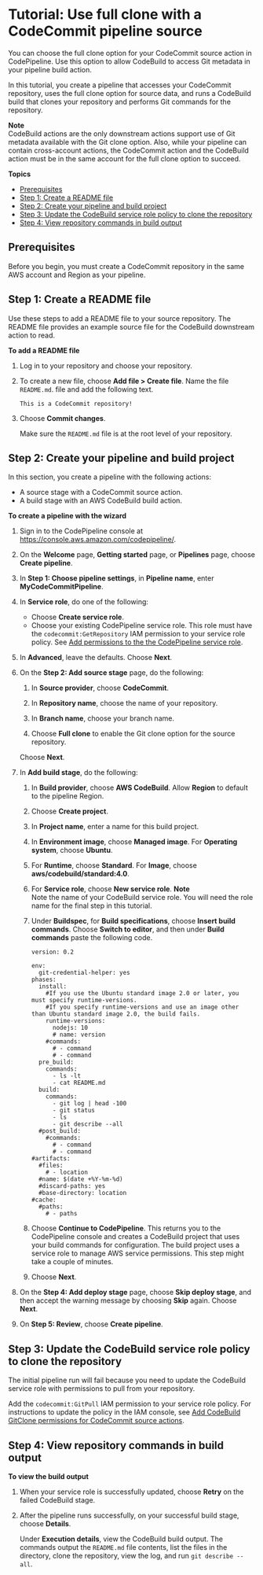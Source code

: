 # Tutorial: Use full clone with a CodeCommit pipeline source<a name="tutorials-codecommit-gitclone"></a>

You can choose the full clone option for your CodeCommit source action in CodePipeline\. Use this option to allow CodeBuild to access Git metadata in your pipeline build action\.

In this tutorial, you create a pipeline that accesses your CodeCommit repository, uses the full clone option for source data, and runs a CodeBuild build that clones your repository and performs Git commands for the repository\.

**Note**  
CodeBuild actions are the only downstream actions support use of Git metadata available with the Git clone option\. Also, while your pipeline can contain cross\-account actions, the CodeCommit action and the CodeBuild action must be in the same account for the full clone option to succeed\.

**Topics**
+ [Prerequisites](#tutorials-codecommit-gitclone-prereq)
+ [Step 1: Create a README file](#tutorials-codecommit-gitclone-file)
+ [Step 2: Create your pipeline and build project](#tutorials-codecommit-gitclone-pipeline)
+ [Step 3: Update the CodeBuild service role policy to clone the repository](#tutorials-codecommit-gitclone-rolepolicy)
+ [Step 4: View repository commands in build output](#tutorials-codecommit-gitclone-view)

## Prerequisites<a name="tutorials-codecommit-gitclone-prereq"></a>

Before you begin, you must create a CodeCommit repository in the same AWS account and Region as your pipeline\.

## Step 1: Create a README file<a name="tutorials-codecommit-gitclone-file"></a>

Use these steps to add a README file to your source repository\. The README file provides an example source file for the CodeBuild downstream action to read\.

**To add a README file**

1. Log in to your repository and choose your repository\.

1. To create a new file, choose **Add file > Create file**\. Name the file `README.md`\. file and add the following text\.

   ```
   This is a CodeCommit repository!
   ```

1. Choose **Commit changes**\.

   Make sure the `README.md` file is at the root level of your repository\.

## Step 2: Create your pipeline and build project<a name="tutorials-codecommit-gitclone-pipeline"></a>

In this section, you create a pipeline with the following actions:
+ A source stage with a CodeCommit source action\.
+ A build stage with an AWS CodeBuild build action\.

**To create a pipeline with the wizard**

1. Sign in to the CodePipeline console at [https://console\.aws\.amazon\.com/codepipeline/](https://console.aws.amazon.com/codepipeline/)\.

1. On the **Welcome** page, **Getting started** page, or **Pipelines** page, choose **Create pipeline**\.

1. In **Step 1: Choose pipeline settings**, in **Pipeline name**, enter **MyCodeCommitPipeline**\.

1. In **Service role**, do one of the following:
   + Choose **Create service role**\.
   + Choose your existing CodePipeline service role\. This role must have the `codecommit:GetRepository` IAM permission to your service role policy\. See [Add permissions to the the CodePipeline service role](https://docs.aws.amazon.com/codepipeline/latest/userguide/security-iam.html#how-to-update-role-new-services)\.

1. In **Advanced**, leave the defaults\. Choose **Next**\.

1. On the **Step 2: Add source stage** page, do the following:

   1. In **Source provider**, choose **CodeCommit**\.

   1. In **Repository name**, choose the name of your repository\.

   1. In **Branch name**, choose your branch name\.

   1. Choose **Full clone** to enable the Git clone option for the source repository\. 

   Choose **Next**\.

1. In **Add build stage**, do the following:

   1. In **Build provider**, choose **AWS CodeBuild**\. Allow **Region** to default to the pipeline Region\.

   1. Choose **Create project**\.

   1. In **Project name**, enter a name for this build project\.

   1. In **Environment image**, choose **Managed image**\. For **Operating system**, choose **Ubuntu**\.

   1. For **Runtime**, choose **Standard**\. For **Image**, choose **aws/codebuild/standard:4\.0**\.

   1. For **Service role**, choose **New service role**\.
**Note**  
Note the name of your CodeBuild service role\. You will need the role name for the final step in this tutorial\.

   1. Under **Buildspec**, for **Build specifications**, choose **Insert build commands**\. Choose **Switch to editor**, and then under **Build commands** paste the following code\.

      ```
      version: 0.2
      
      env:
        git-credential-helper: yes
      phases:
        install:
          #If you use the Ubuntu standard image 2.0 or later, you must specify runtime-versions.
          #If you specify runtime-versions and use an image other than Ubuntu standard image 2.0, the build fails.
          runtime-versions:
            nodejs: 10
            # name: version
          #commands:
            # - command
            # - command
        pre_build:
          commands:
            - ls -lt
            - cat README.md
        build:
          commands:
            - git log | head -100
            - git status
            - ls
            - git describe --all
        #post_build:
          #commands:
            # - command
            # - command
      #artifacts:
        #files:
          # - location
        #name: $(date +%Y-%m-%d)
        #discard-paths: yes
        #base-directory: location
      #cache:
        #paths:
          # - paths
      ```

   1. Choose **Continue to CodePipeline**\. This returns you to the CodePipeline console and creates a CodeBuild project that uses your build commands for configuration\. The build project uses a service role to manage AWS service permissions\. This step might take a couple of minutes\.

   1. Choose **Next**\.

1. On the **Step 4: Add deploy stage** page, choose **Skip deploy stage**, and then accept the warning message by choosing **Skip** again\. Choose **Next**\.

1. On **Step 5: Review**, choose **Create pipeline**\.

## Step 3: Update the CodeBuild service role policy to clone the repository<a name="tutorials-codecommit-gitclone-rolepolicy"></a>

The initial pipeline run will fail because you need to update the CodeBuild service role with permissions to pull from your repository\.

Add the `codecommit:GitPull` IAM permission to your service role policy\. For instructions to update the policy in the IAM console, see [Add CodeBuild GitClone permissions for CodeCommit source actions](troubleshooting.md#codebuild-role-codecommitclone)\.

## Step 4: View repository commands in build output<a name="tutorials-codecommit-gitclone-view"></a>

**To view the build output**

1. When your service role is successfully updated, choose **Retry** on the failed CodeBuild stage\.

1. After the pipeline runs successfully, on your successful build stage, choose **Details**\.

   Under **Execution details**, view the CodeBuild build output\. The commands output the `README.md` file contents, list the files in the directory, clone the repository, view the log, and run `git describe --all`\. 